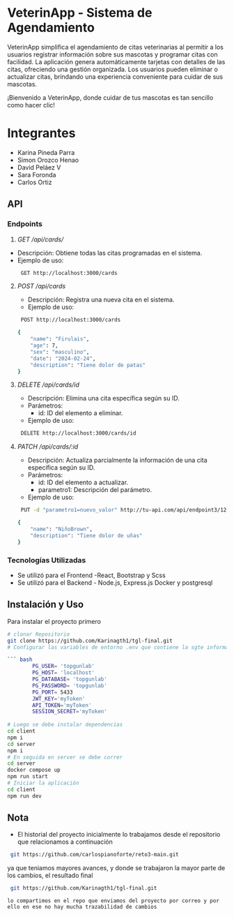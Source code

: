 # VeterinApp - Sistema de Agendamiento

VeterinApp simplifica el agendamiento de citas veterinarias al permitir a los usuarios registrar información sobre sus mascotas y programar citas con facilidad. La aplicación genera automáticamente tarjetas con detalles de las citas, ofreciendo una gestión organizada. Los usuarios pueden eliminar o actualizar citas, brindando una experiencia conveniente para cuidar de sus mascotas. 

¡Bienvenido a VeterinApp, donde cuidar de tus mascotas es tan sencillo como hacer clic!

# Integrantes
* Karina Pineda Parra
* Simon Orozco Henao
* David Peláez V
* Sara Foronda
* Carlos Ortiz

## API

### Endpoints
1. *GET /api/cards/*
- Descripción: Obtiene todas las citas programadas en el sistema.
- Ejemplo de uso:
    ``` bash
     GET http://localhost:3000/cards
    ```
2. *POST /api/cards*
   - Descripción: Registra una nueva cita en el sistema.
   - Ejemplo de uso:
    ``` bash
     POST http://localhost:3000/cards
    ``` 

    ``` bash
    {
        "name": "Firulais",
        "age": 7,
        "sex": "masculino",
        "date": "2024-02-24",
        "description": "Tiene dolor de patas"
    }
    ``` 
3. *DELETE /api/cards/id*
   - Descripción: Elimina una cita específica según su ID.
   - Parámetros:
     - id: ID del elemento a eliminar.
   - Ejemplo de uso:
    ``` bash
     DELETE http://localhost:3000/cards/id
    ``` 
4. *PATCH /api/cards/:id*
   - Descripción: Actualiza parcialmente la información de una cita específica según su ID.
   - Parámetros:
     - id: ID del elemento a actualizar.
     - parametro1: Descripción del parámetro.
   - Ejemplo de uso:
    ``` bash
     PUT -d "parametro1=nuevo_valor" http://tu-api.com/api/endpoint3/123
    ```
    ``` bash
    {
        "name": "NiñoBrown",
        "description": "Tiene dolor de uñas"
    }
    ``` 
### Tecnologías Utilizadas
- Se utilizó para el Frontend -React, Bootstrap y Scss
- Se utilizó para el Backend - Node.js, Express.js Docker y postgresql 

## Instalación y Uso
Para instalar el proyecto primero 

```bash
# clonar Repositorio
git clone https://github.com/Karinagth1/tgl-final.git
# Configurar las variables de entorno .env que contiene la sgte información para la conexión

``` bash
        PG_USER= 'topgunlab'
        PG_HOST= 'localhost'
        PG_DATABASE= 'topgunlab'
        PG_PASSWORD= 'topgunlab'
        PG_PORT= 5433 
        JWT_KEY='myToken'
        API_TOKEN='myToken'
        SESSION_SECRET='myToken'
        
# Luego se debe instalar dependencias 
cd client
npm i 
cd server
npm i 
# En seguida en server se debe correr 
cd server
docker compose up 
npm run start
# Iniciar la aplicación
cd client 
npm run dev

```
## Nota
- El historial del proyecto inicialmente lo trabajamos desde el repositorio que relacionamos a continuación
```bash
 git https://github.com/carlospianoforte/reto3-main.git
```
  ya que teniamos mayores avances, y donde se trabajaron la mayor parte de los cambios, el resultado final 
```bash
 git https://github.com/Karinagth1/tgl-final.git
```
    lo compartimos en el repo que enviamos del proyecto por correo y por ello en ese no hay mucha trazabilidad de cambios
